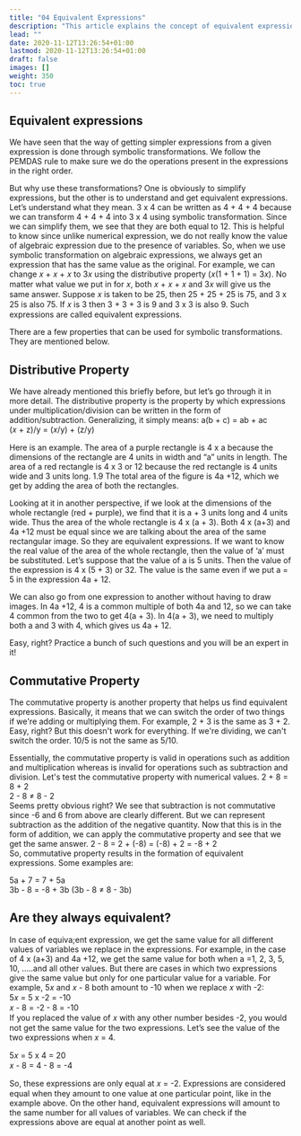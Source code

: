 ```yaml
---
title: "04 Equivalent Expressions"
description: "This article explains the concept of equivalent expressions and how to use symbolic transformations to find them. It also discusses the distributive property and the commutative property as properties that can be used for symbolic transformations."
lead: ""
date: 2020-11-12T13:26:54+01:00
lastmod: 2020-11-12T13:26:54+01:00
draft: false
images: []
weight: 350
toc: true
---
```


## Equivalent expressions
We have seen that the way of getting simpler expressions from a given expression is done through symbolic transformations. We follow the PEMDAS rule to make sure we do the operations present in the expressions in the right order. 


But why use these transformations? One is obviously to simplify expressions, but the other is to understand and get equivalent expressions. Let’s understand what they mean.
3 x 4 can be written as 4 + 4 + 4 because we can transform 4 + 4 + 4 into 3 x 4 using symbolic transformation. Since we can simplify them, we see that they are both equal to 12. This is helpful to know since unlike numerical expression, we do not really know the value of algebraic expression due to the presence of variables. So, when we use symbolic transformation on algebraic expressions, we always get an expression that has the same value as the original. 
For example, we can change 𝑥 + 𝑥 + 𝑥 to 3𝑥 using the distributive property (𝑥(1 + 1 + 1) = 3𝑥). No matter what value we put in for 𝑥, both 𝑥 + 𝑥 + 𝑥 and 3𝑥 will give us the same answer.
Suppose 𝑥 is taken to be 25, then 25 + 25 + 25 is 75, and 3 x 25 is also 75. If 𝑥 is 3 then 3 + 3 + 3 is 9 and 3 x 3 is also 9.
Such expressions are called equivalent expressions.


There are a few properties that can be used for symbolic transformations. They are mentioned below. 

## Distributive Property

We have already mentioned this briefly before, but let’s go through it in more detail. 
The distributive property is the property by which expressions under multiplication/division can be written in the form of addition/subtraction. Generalizing, it simply means:
a(b + c) = ab + ac  
(𝑥 + z)/y = (𝑥/y) + (z/y)  

Here is an example.
The area of a purple rectangle is 4 x a because the dimensions of the rectangle are 4 units in width and “a” units in length. The area of a red rectangle is 4 x 3 or 12 because the red rectangle is 4 units wide and 3 units long.
1.9
The total area of the figure is 4a +12, which we get by adding the area of both the rectangles. 


Looking at it in another perspective, if we look at the dimensions of the whole rectangle (red + purple), we find that it is a + 3 units long and 4 units wide. Thus the area of the whole rectangle is 4 x (a + 3). Both 4 x (a+3) and 4a +12 must be equal since we are talking about the area of the same rectangular image. So they are equivalent expressions.
If we want to know the real value of the area of the whole rectangle, then the value of ‘a’ must be substituted.
Let’s suppose that the value of a is 5 units. Then the value of the expression is 4 x (5 + 3) or 32. The value is the same even if we put a = 5 in the expression 4a + 12.


We can also go from one expression to another without having to draw images. 
In 4a +12, 4 is a common multiple of both 4a and 12, so we can take 4 common from the two to get 4(a + 3). 
In 4(a + 3), we need to multiply both a and 3 with 4, which gives us 4a + 12. 


Easy, right? Practice a bunch of such questions and you will be an expert in it!


## Commutative Property

The commutative property is another property that helps us find equivalent expressions. Basically, it means that we can switch the order of two things if we're adding or multiplying them. For example, 2 + 3 is the same as 3 + 2. Easy, right? But this doesn't work for everything. If we're dividing, we can't switch the order. 10/5 is not the same as 5/10.


Essentially, the commutative property is valid in operations such as addition and multiplication whereas is invalid for operations such as subtraction and division.
Let's test the commutative property with numerical values.
2 + 8 = 8 + 2  
2 - 8 ≠ 8 - 2  
Seems pretty obvious right? 
We see that subtraction is not commutative since -6 and 6 from above are clearly different. But we can represent subtraction as the addition of the negative quantity. Now that this is in the form of addition, we can apply the commutative property and see that we get the same answer. 
2 - 8 = 2 + (-8) = (-8) + 2 = -8 + 2  
So, commutative property results in the formation of equivalent expressions. 
Some examples are:


5a + 7 = 7 + 5a  
3b - 8 = -8 + 3b (3b - 8 ≠  8 - 3b)  


## Are they always equivalent?

In case of equiva;ent expression, we get the same value for all different values of variables we replace in the expressions. 
For example, in the case of 4 x (a+3) and 4a +12, we get the same value for both when a =1, 2, 3, 5, 10, …..and all other values. 
But there are cases in which two expressions give the same value but only for one particular value for a variable. For example, 5𝑥 and 𝑥 - 8 both amount to -10 when we replace 𝑥 with -2:  
5𝑥 = 5 x -2 = -10  
𝑥 - 8 = -2 - 8 = -10  
If you replaced the value of 𝑥 with any other number besides -2, you would not get the same value for the two expressions. Let’s see the value of the two expressions when 𝑥 = 4.  

5𝑥 = 5 x 4 = 20  
𝑥 - 8 = 4 - 8 = -4 

So, these expressions are only equal at 𝑥 = -2. Expressions are considered equal when they amount to one value at one particular point, like in the example above. On the other hand, equivalent expressions will amount to the same number for all values of variables. We can check if the expressions above are equal at another point as well. 

